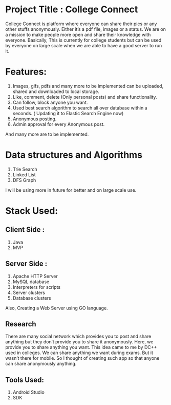 # Project Title : College Connect

College Connect is platform where everyone can share their pics or any other stuffs anonymously. Either it’s a pdf file, images or a status. We are on a mission to make people more open and share their knowledge with everyone. Basically, This is currently for college students but can be used by everyone on large scale when we are able to have a good server to run it.

# Features:

1. Images, gifs, pdfs and many more to be implemented can be uploaded, shared and downloaded to local storage.
2. Like, comment, delete (Only personal posts) and share functionality.
3. Can follow, block anyone you want.
4. Used best search algorithm to search all over database within a seconds. ( Updating it to Elastic Search Engine now)
5. Anonymous posting.
6. Admin approval for every Anonymous post.

And many more are to be implemented.


# Data structures and Algorithms

1. Trie Search
2. Linked List
3. DFS Graph

I will be using more in future for better and on large scale use.

# Stack Used:

## Client Side :

1. Java
2. MVP

## Server Side :

1. Apache HTTP Server
2. MySQL database
3. Interpreters for scripts
4. Server clusters
5. Database clusters

Also, Creating a Web Server using GO language.

## Research

There are many social network which provides you to post and share anything but they don’t provide you to share it anonymously. Here, we provide you to share anything you want. This idea came to me by DC++ used in colleges. We can share anything we want during exams. But it wasn’t there for mobile. So I thought of creating such app so that anyone can share anonymously anything.

## Tools Used:

1. Android Studio
2. SDK